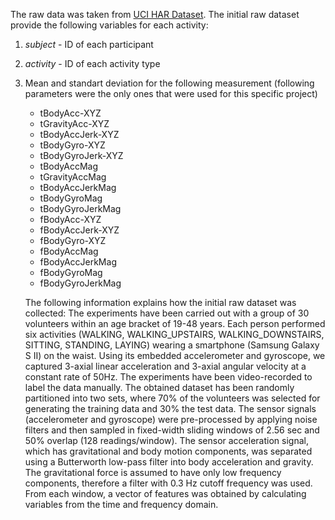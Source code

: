 The raw data was taken from [UCI HAR Dataset](https://d396qusza40orc.cloudfront.net/getdata%2Fprojectfiles%2FUCI%20HAR%20Dataset.zip). 
The initial raw dataset provide the following variables for each activity:
  1. *subject* - ID of each participant
  2. *activity* - ID of each activity type
  3. Mean and standart deviation for the following measurement (following parameters were the only ones that were used for this specific project)
      * tBodyAcc-XYZ
      * tGravityAcc-XYZ
      * tBodyAccJerk-XYZ
      * tBodyGyro-XYZ
      * tBodyGyroJerk-XYZ
      * tBodyAccMag
      * tGravityAccMag
      * tBodyAccJerkMag 
      * tBodyGyroMag
      * tBodyGyroJerkMag
      * fBodyAcc-XYZ
      * fBodyAccJerk-XYZ
      * fBodyGyro-XYZ
      * fBodyAccMag
      * fBodyAccJerkMag
      * fBodyGyroMag
      * fBodyGyroJerkMag
      
      The following information explains how the initial raw dataset was collected:
      The experiments have been carried out with a group of 30 volunteers within an age bracket of 19-48 years.
      Each person performed six activities (WALKING, WALKING_UPSTAIRS, WALKING_DOWNSTAIRS, SITTING, STANDING, LAYING) wearing a smartphone (Samsung Galaxy S II) on the waist. 
      Using its embedded accelerometer and gyroscope, we captured 3-axial linear acceleration and 3-axial angular velocity at a constant rate of 50Hz. 
      The experiments have been video-recorded to label the data manually. 
      The obtained dataset has been randomly partitioned into two sets, where 70% of the volunteers was selected for generating the training data and 30% the test data.
      The sensor signals (accelerometer and gyroscope) were pre-processed by applying noise filters and then sampled in fixed-width sliding windows of 2.56 sec and 50% overlap (128 readings/window).
      The sensor acceleration signal, which has gravitational and body motion components, was separated using a Butterworth low-pass filter into body acceleration and gravity. 
      The gravitational force is assumed to have only low frequency components, therefore a filter with 0.3 Hz cutoff frequency was used. 
      From each window, a vector of features was obtained by calculating variables from the time and frequency domain.
